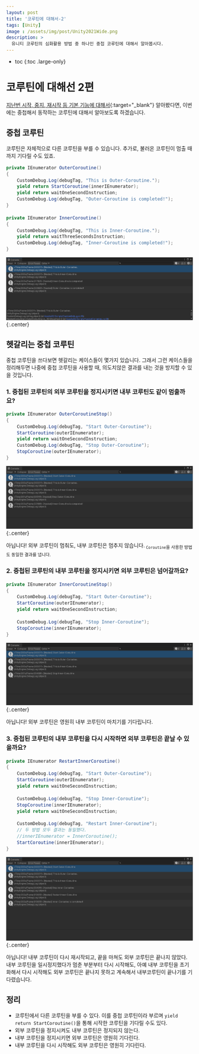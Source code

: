 ```yaml
---
layout: post
title: '코루틴에 대해서-2'
tags: [Unity]
image : /assets/img/post/Unity2021Wide.png
description: >
  유니티 코루틴의 심화활용 방법 중 하나인 중첩 코루틴에 대해서 알아봅시다.
---
```


* toc
{:toc .large-only}
# 코루틴에 대해선 2편

[지난번 시작, 중지, 재시작 등 기본 기능에 대해서](https://leehs27.github.io/programming/2021-05-25-Coroutines-1/){:target="_blank"} 알아봤다면, 이번에는 중첩해서 동작하는 코루틴에 대해서 알아보도록 하겠습니다.

## 중첩 코루틴

코루틴은 자체적으로 다른 코루틴을 부를 수 있습니다. 추가로, 불러온 코루틴이 멈출 때까지 기다릴 수도 있죠. 

```c#
private IEnumerator OuterCoroutine()
{
    CustomDebug.Log(debugTag, "This is Outer-Coroutine.");
    yield return StartCoroutine(innerIEnumerator);
    yield return waitOneSecondInstruction;
    CustomDebug.Log(debugTag, "Outer-Coroutine is completed!");
}

private IEnumerator InnerCoroutine()
{
    CustomDebug.Log(debugTag, "This is Inner-Coroutine.");
    yield return waitThreeSecondsInstruction;
    CustomDebug.Log(debugTag, "Inner-Coroutine is completed!");
} 
```

![NestedCoroutine](/assets/img/post/2021-07-30-Coroutines-2/NestedCoroutine.png){:.center}

## 헷갈리는 중첩 코루틴

중첩 코루틴을 쓰다보면 헷갈리는 케이스들이 몇가지 있습니다. 그래서 그런 케이스들을 정리해두면 나중에 중첩 코루틴을 사용할 때, 의도치않은 결과를 내는 것을 방지할 수 있을 것입니다.

### 1. 중첩된 코루틴의 외부 코루틴을 정지시키면 내부 코루틴도 같이 멈출까요?

``` c#
private IEnumerator OuterCoroutineStop()
{
    CustomDebug.Log(debugTag, "Start Outer-Coroutine");
    StartCoroutine(outerIEnumerator);
    yield return waitOneSecondInstruction;
    CustomDebug.Log(debugTag, "Stop Outer-Coroutine");
    StopCoroutine(outerIEnumerator);
}
```

![NestedParentStop](/assets/img/post/2021-07-30-Coroutines-2/NestedStopOuter.png){:.center}

아닙니다! 외부 코루틴이 멈춰도, 내부 코루틴은 멈추지 않습니다.<sub> `Coroutine`을 사용한 방법도 동일한 결과를 냅니다. </sub>

### 2. 중첩된 코루틴의 내부 코루틴을 정지시키면 외부 코루틴은 넘어갈까요?

``` c#
private IEnumerator InnerCoroutineStop()
{
    CustomDebug.Log(debugTag, "Start Outer-Coroutine");
    StartCoroutine(outerIEnumerator);
    yield return waitOneSecondInstruction;

    CustomDebug.Log(debugTag, "Stop Inner-Coroutine");
    StopCoroutine(innerIEnumerator);
}
```

![NestedParentStop](/assets/img/post/2021-07-30-Coroutines-2/NestedStopInner.png){:.center}

아닙니다! 외부 코루틴은 영원히 내부 코루틴이 마치기를 기다립니다. 

### 3. 중첩된 코루틴의 내부 코루틴을 다시 시작하면 외부 코루틴은 끝날 수 있을까요?

```c#
private IEnumerator RestartInnerCoroutine()
{
    CustomDebug.Log(debugTag, "Start Outer-Coroutine");
    StartCoroutine(outerIEnumerator);
    yield return waitOneSecondInstruction;

    CustomDebug.Log(debugTag, "Stop Inner-Coroutine");
    StopCoroutine(innerIEnumerator);
    yield return waitOneSecondInstruction;

    CustomDebug.Log(debugTag, "Restart Inner-Coroutine");
    // 두 방법 모두 결과는 동일했다.
    //innerIEnumerator = InnerCoroutine();
    StartCoroutine(innerIEnumerator);
}
```

![NestedRestartInner](/assets/img/post/2021-07-30-Coroutines-2/NestedRestartInner.png){:.center}

아닙니다! 내부 코루틴이 다시 재시작되고, 끝을 마쳐도 외부 코루틴은 끝나지 않았다. 
내부 코루틴을 일시정지했다가 멈춘 부분부터 다시 시작해도, 아예 내부 코루틴을 초기화해서 다시 시작해도 외부 코루틴은 끝나지 못하고 계속해서 내부코루틴이 끝나기를 기다렸습니다.

## 정리

- 코루틴에서 다른 코루틴을 부를 수 있다. 이를 중첩 코루틴이라 부르며 `yield return StartCoroutine()`을 통해 시작한 코루틴을 기다릴 수도 있다.
- 외부 코루틴을 정지시켜도 내부 코루틴은 정지되지 않는다.
- 내부 코루틴을 정지시키면 외부 코루틴은 영원히 기다린다.
- 내부 코루틴을 다시 시작해도 외부 코루틴은 영원히 기다린다.

